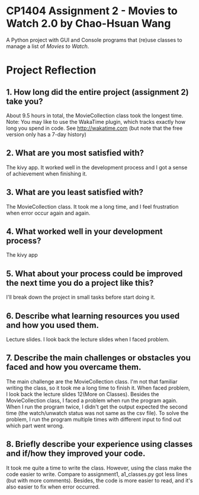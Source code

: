 # CP1404 Assignment 2 - Movies to Watch 2.0 by Chao-Hsuan Wang

A Python project with GUI and Console programs that (re)use classes to manage a list of *Movies to Watch*.


# Project Reflection

## 1. How long did the entire project (assignment 2) take you?
 About 9.5 hours in total, the MovieCollection class took the longest time.
Note: You may like to use the WakaTime plugin, which tracks exactly how long you spend in code. 
See http://wakatime.com (but note that the free version only has a 7-day history)

## 2. What are you most satisfied with?
The kivy app. 
It worked well in the development process and I got a sense of achievement when finishing it.

## 3. What are you least satisfied with?
The MovieCollection class.
It took me a long time, and I feel frustration when error occur again and again.

## 4. What worked well in your development process?
The kivy app

## 5. What about your process could be improved the next time you do a project like this?
I'll break down the project in small tasks before start doing it. 

## 6. Describe what learning resources you used and how you used them.
Lecture slides. I look back the lecture slides when I faced problem.

## 7. Describe the main challenges or obstacles you faced and how you overcame them.
The main challenge are the MovieCollection class.
I'm not that familiar writing the class, so it took me a long time to finish it.
When faced problem, I look back the lecture slides 12(More on Classes).
Besides the MovieCollection class, I faced a problem when run the program again.
When I run the program twice, I didn't get the output expected the second time (the watch/unwatch status was not same as the csv file).
To solve the problem, I run the program multiple times with different input to find out which part went wrong.


## 8. Briefly describe your experience using classes and if/how they improved your code.
It took me quite a time to write the class. However, using the class make the code easier to write. 
Compare to assignment1, a1_classes.py got less lines (but with more comments).
Besides, the code is more easier to read, and it's also easier to fix when error occurred.